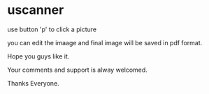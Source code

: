 # uscanner

use button 'p' to click a picture

you can edit the imaage and final image will be saved in pdf format.

Hope you guys like it.

Your comments and support is alway welcomed.

Thanks Everyone.
